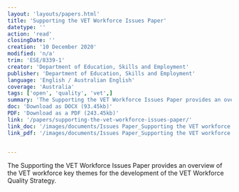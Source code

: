 ```yaml
---
layout: 'layouts/papers.html'
title: 'Supporting the VET Workforce Issues Paper'
datetype: ''
action: 'read'
closingDate: ''
creation: '10 December 2020'
modified: 'n/a'
trim: 'ESE/8339-1'
creator: 'Department of Education, Skills and Employment'
publisher: 'Department of Education, Skills and Employment'
language: 'English / Australian English'
coverage: 'Australia'
tags: ['open', 'quality', 'vet',]
summary: 'The Supporting the VET Workforce Issues Paper provides an overview of the VET workforce key themes for the development of the VET Workforce Quality Strategy.'
doc: 'Download as DOCX (93.45kb)'
PDF: 'Download as a PDF (243.45kb)' 
link: '/papers/supporting-the-vet-workforce-issues-paper/'
link_doc: '/images/documents/Issues Paper_Supporting the VET workforce.docx'
link_pdf: '/images/documents/Issues Paper_Supporting the VET workforce.pdf'


---
```

The Supporting the VET Workforce Issues Paper provides an overview of the VET workforce key themes for the development of the VET Workforce Quality Strategy.

